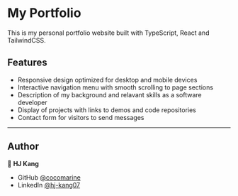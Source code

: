 # My Portfolio

This is my personal portfolio website built with TypeScript, React and TailwindCSS. 

## Features
- Responsive design optimized for desktop and mobile devices
- Interactive navigation menu with smooth scrolling to page sections
- Description of my background and relavant skills as a software developer
- Display of projects with links to demos and code repositories
- Contact form for visitors to send messages

------------------

## Author

👤 **HJ Kang** 
- GitHub [@cocomarine](https://github.com/cocomarine) 
- LinkedIn [@hj-kang07](https://www.linkedin.com/in/hj-kang07/) 

